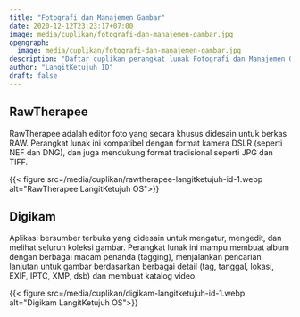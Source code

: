 ```yaml
---
title: "Fotografi dan Manajemen Gambar"
date: 2020-12-12T23:23:17+07:00
image: media/cuplikan/fotografi-dan-manajemen-gambar.jpg
opengraph:
  image: media/cuplikan/fotografi-dan-manajemen-gambar.jpg
description: "Daftar cuplikan perangkat lunak Fotografi dan Manajemen Gambar di LangitKetujuh OS"
author: "LangitKetujuh ID"
draft: false
---
```


## RawTherapee

RawTherapee adalah editor foto yang secara khusus didesain untuk berkas RAW. Perangkat lunak ini kompatibel dengan format kamera DSLR (seperti NEF dan DNG), dan juga mendukung format tradisional seperti JPG dan TIFF.

{{< figure src=/media/cuplikan/rawtherapee-langitketujuh-id-1.webp alt="RawTherapee LangitKetujuh OS">}}

## Digikam

Aplikasi bersumber terbuka yang didesain untuk mengatur, mengedit, dan melihat seluruh koleksi gambar. Perangkat lunak ini mampu membuat album dengan berbagai macam penanda (tagging), menjalankan pencarian lanjutan untuk gambar berdasarkan berbagai detail (tag, tanggal, lokasi, EXIF, IPTC, XMP, dsb) dan membuat katalog video.

{{< figure src=/media/cuplikan/digikam-langitketujuh-id-1.webp alt="Digikam LangitKetujuh OS">}}

